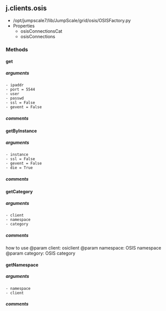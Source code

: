 ## j.clients.osis

- /opt/jumpscale7/lib/JumpScale/grid/osis/OSISFactory.py
- Properties
    - osisConnectionsCat
    - osisConnections

### Methods

#### get 
##### arguments

    - ipaddr
    - port = 5544
    - user
    - passwd
    - ssl = False
    - gevent = False

##### comments

#### getByInstance 
##### arguments

    - instance
    - ssl = False
    - gevent = False
    - die = True

##### comments

#### getCategory 
##### arguments

    - client
    - namespace
    - category

##### comments

how to use
@param client: osiclient
@param namespace: OSIS namespace
@param category: OSIS category

#### getNamespace 
##### arguments

    - namespace
    - client

##### comments

